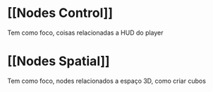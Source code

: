 # [[Nodes Control]]
Tem como foco, coisas relacionadas a HUD do player

# [[Nodes Spatial]]
Tem como foco, nodes relacionados a espaço 3D, como criar cubos 